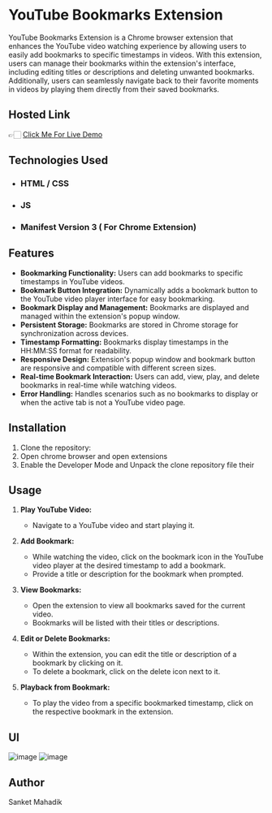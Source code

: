 # YouTube Bookmarks Extension

YouTube Bookmarks Extension is a Chrome browser extension that enhances the YouTube video watching experience by allowing users to easily add bookmarks to specific timestamps in videos. With this extension, users can manage their bookmarks within the extension's interface, including editing titles or descriptions and deleting unwanted bookmarks. Additionally, users can seamlessly navigate back to their favorite moments in videos by playing them directly from their saved bookmarks.

## Hosted Link
👉🏻 [Click Me For Live Demo](https://drive.google.com/file/d/1k7qzolMOqe5rLqfT2YhNoT-0olG4LWmM/view?usp=sharing)

## Technologies Used

 - ### HTML / CSS 
 - ### JS
 - ### Manifest Version 3 ( For Chrome Extension)

## Features

- **Bookmarking Functionality:** Users can add bookmarks to specific timestamps in YouTube videos.
- **Bookmark Button Integration:** Dynamically adds a bookmark button to the YouTube video player interface for easy bookmarking.
- **Bookmark Display and Management:** Bookmarks are displayed and managed within the extension's popup window.
- **Persistent Storage:** Bookmarks are stored in Chrome storage for synchronization across devices.
- **Timestamp Formatting:** Bookmarks display timestamps in the HH:MM:SS format for readability.
- **Responsive Design:** Extension's popup window and bookmark button are responsive and compatible with different screen sizes.
- **Real-time Bookmark Interaction:** Users can add, view, play, and delete bookmarks in real-time while watching videos.
- **Error Handling:** Handles scenarios such as no bookmarks to display or when the active tab is not a YouTube video page.



## Installation

1. Clone the  repository:
2. Open chrome browser and open extensions
3. Enable the Developer Mode and Unpack the clone repository file their

## Usage

1. **Play YouTube Video:**
   - Navigate to a YouTube video and start playing it.

2. **Add Bookmark:**
   - While watching the video, click on the bookmark icon in the YouTube video player at the desired timestamp to add a bookmark.
   - Provide a title or description for the bookmark when prompted.

3. **View Bookmarks:**
   - Open the extension to view all bookmarks saved for the current video.
   - Bookmarks will be listed with their titles or descriptions.

4. **Edit or Delete Bookmarks:**
   - Within the extension, you can edit the title or description of a bookmark by clicking on it.
   - To delete a bookmark, click on the delete icon next to it.

5. **Playback from Bookmark:**
   - To play the video from a specific bookmarked timestamp, click on the respective bookmark in the extension.


## UI
![image](https://github.com/sanketmahadik191/FS14-Team6/assets/125791466/803e6ba3-ffbc-450f-b014-1e0a951520f3)
![image](https://github.com/sanketmahadik191/FS14-Team6/assets/125791466/783d27e3-67aa-4c61-a379-49796e74eda4)

## Author 
 Sanket Mahadik 
